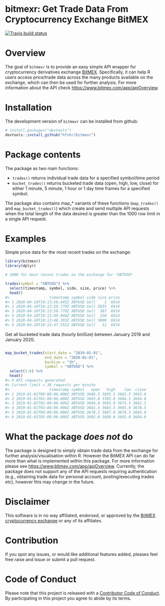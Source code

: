 
<!-- README.md is generated from README.Rmd. Please edit that file -->

# bitmexr: Get Trade Data From Cryptocurrency Exchange BitMEX

[![Travis build
status](https://travis-ci.org/hfshr/bitmexr.svg?branch=master)](https://travis-ci.org/hfshr/bitmexr)

# Overview

The goal of `bitmexr` is to provide an easy simple API wrapper for
cryptocurrency derivatives exchange [BitMEX](https://www.bitmex.com/).
Specifically, it can help R users access price/trade data across the
many products available on the exchange, which can then be used for
further analysis. For more information about the API check
<https://www.bitmex.com/app/apiOverview>.

# Installation

The development version of `bitmexr` can be installed from github:

``` r
# install.packages("devtools")
devtools::install_github("hfshr/bitmexr")
```

# Package contents

The package as two main functions:

  - `trades()` returns individual trade data for a specified symbol/time
    period
  - `bucket_trades()` returns bucketed trade data (open, high, low,
    close) for either 1 minute, 5 minute, 1 hour or 1 day time frames
    for a specified symbol.

The package also contains map\_\* variants of these functions
(`map_trades()` and `map_bucket_trades()`) which create and send
multiple API requests when the total length of the data desired is
greater than the 1000 row limit in a single API request.

# Examples

Simple price data for the most recent trades on the exchange:

``` r
library(bitmexr)
library(dplyr)

# 1000 for most recent trades on the exchange for "XBTUSD"

trades(symbol = "XBTUSD") %>% 
  select(timestamp, symbol, side, size, price) %>% 
  head()
#>                  timestamp symbol side size price
#> 1 2020-04-10T10:13:50.845Z XBTUSD Sell    1  6914
#> 2 2020-04-10T10:13:50.779Z XBTUSD Sell 5835  6914
#> 3 2020-04-10T10:13:50.779Z XBTUSD Sell  387  6914
#> 4 2020-04-10T10:13:49.940Z XBTUSD Sell  250  6914
#> 5 2020-04-10T10:13:48.393Z XBTUSD Sell 5000  6914
#> 6 2020-04-10T10:13:47.555Z XBTUSD Sell   31  6914
```

Get all bucketed trade data (hourly binSize) between January 2019 and
January 2020.

``` r

map_bucket_trades(start_date = "2019-01-01", 
                  end_date = "2020-01-01", 
                  binSize = "1h",
                  symbol = "XBTUSD") %>% 
  select(1:6) %>% 
  head()
#> 9 API requests generated.
#> Current limit = 30 requests per minute
#>                  timestamp symbol   open   high    low  close
#> 1 2019-01-01T00:00:00.000Z XBTUSD 3686.5 3695.5 3682.5 3693.0
#> 2 2019-01-01T01:00:00.000Z XBTUSD 3693.0 3705.0 3684.5 3694.0
#> 3 2019-01-01T02:00:00.000Z XBTUSD 3694.0 3695.0 3675.5 3681.5
#> 4 2019-01-01T03:00:00.000Z XBTUSD 3681.5 3683.5 3665.0 3678.5
#> 5 2019-01-01T04:00:00.000Z XBTUSD 3678.5 3687.0 3678.5 3685.0
#> 6 2019-01-01T05:00:00.000Z XBTUSD 3685.0 3699.0 3683.0 3684.0
```

# What the package *does not* do

The package is designed to simply obtain trade data from the exchange
for further analysis/visualisation within R. However the BitMEX API can
do far more than what is implemented within this package. For more
information please see <https://www.bitmex.com/app/apiOverview>.
Currently, the package does not support any of the API requests
requiring authentication (e.g., obtaining trade data for personal
account, posting/executing trades etc), however this may change in the
future.

# Disclaimer

This software is in no way affiliated, endorsed, or approved by the
[BitMEX cryptocurrency exchange](https://www.bitmex.com) or any of its
affiliates.

# Contribution

If you spot any issues, or would like additional features added, pleases
feel free raise and issue or submit a pull request.

# Code of Conduct

Please note that this project is released with a [Contributor Code of
Conduct](CODE_OF_CONDUCT.md). By participating in this project you agree
to abide by its terms.
